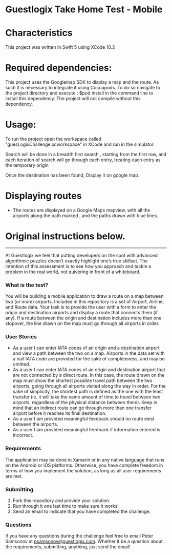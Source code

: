 # Guestlogix Take Home Test - Mobile

# Characteristics

This project was written in Swift 5 using XCode 10.2

# Required dependencies:

This project uses the Googlemap SDK to display a map and the route. As such it is necessary to integrate it using Cocoapods. To do so navigate to the project directory and execute :
$pod install 
in the command line to install this dependency. The project will not compile without this dependency. 

# Usage: 

To run the project open the workspace called "guesLogixChallenge.xcworkspace" in XCode and run in the simulator. 


Search will be done in a breadth first search , starting from the first row,
and each iteration of search will go through each entry, treating each entry as the temporary origin

Once the destination has been found, Display it on google map.


# Displaying routes

- The routes are displayed on a Google Maps mapview, with all the airports along the path marked , and the paths drawn with blue lines.

# Original instructions below. 

------------------------------------------------------------------------

At Guestlogix we feel that putting developers on the spot with advanced algorithmic puzzles doesn’t exactly highlight one’s true skillset. The intention of this assessment is to see how you approach and tackle a problem in the real world, not quivering in front of a whiteboard.

### What is the test?

You will be building a mobile application to draw a route on a map between two (or more) airports. Included in this repository is a set of Airport, Airline, and Route data. Your task is to provide the user with a form to enter the origin and destination airports and display a route that connects them (if any). If a route between the origin and destination includes more than one stopover, the line drawn on the map must go through all airports in order.

### User Stories

- As a user I can enter IATA codes of an origin and a destination airport and view a path between the two on a map. Airports in the data set with a null IATA code are provided for the sake of completeness, and may be omitted.
- As a user I can enter IATA codes of an origin and destination airport that are not connected by a direct route. In this case, the route drawn on the map must show the shortest possible travel path between the two airports, going through all airports visited along the way in order. For the sake of simplicity, the shortest path is defined as the one with the least transfer (ie. it will take the same amount of time to travel between two airports, regardless of the physical distance between them). Keep in mind that an indirect route can go through more than one transfer airport before it reaches its final destination.
- As a user I am provided meaningful feedback should no route exist between the airports.
- As a user I am provided meaningful feedback if information entered is incorrect.

### Requirements

The application may be done in Xamarin or in any native language that runs on the Android or iOS platforms. Otherwise, you have complete freedom in terms of how you implement the solution, as long as all user requirements are met.

### Submitting

1. Fork this repository and provide your solution.
2. Run through it one last time to make sure it works!
3. Send an email to indicate that you have completed the challenge. 

### Questions

If you have any questions during the challenge feel free to email Peter Samsonov at psamsonov@guestlogix.com. Whether it be a question about the requirements, submitting, anything, just send the email!
